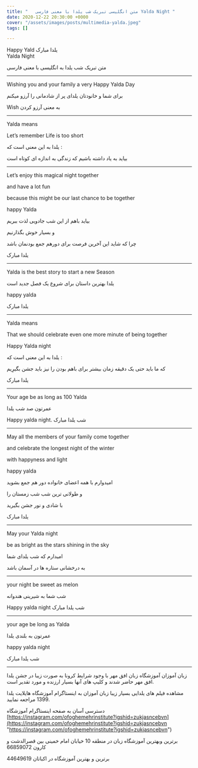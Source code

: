 ```yaml
---
title: "   متن انگلیسی تبریک شب یلدا با معنی فارسی Yalda Night "
date: 2020-12-22 20:30:00 +0000
cover: "/assets/images/posts/multimedia-yalda.jpeg"
tags: []

---
```

Happy Yald  یلدا مبارک  
Yalda Night

متن تبریک شب یلدا به انگلیسی با معنی فارسی

***

Wishing you and your family a very Happy Yalda Day

برای شما و خانودتان یلدای پر از شادمانی را آرزو میکنم

Wish  به معنی آرزو کردن

***

Yalda means

Let’s remember Life is too short

یلدا به این معنی است که :

بیاید به یاد داشته باشیم که زندگی به اندازه ای کوتاه است

***

Let’s enjoy this magical night together

and have a lot fun

because this might be our last chance to be together

happy Yalda

بیاید باهم از این شب جادویی لذت ببریم

و بسیار خوش بگذارنیم

چرا که شاید این آخرین فرصت برای دورهم جمع بودنمان باشد

یلدا مبارک

***

Yalda is the best story to start a new Season

یلدا  بهترین داستان برای شروع یک فصل جدید است

happy yalda

یلدا مبارک

***

Yalda means

That we should celebrate even one more minute of being together

Happy Yalda night

یلدا به این معنی است که :

که ما باید حتی یک دقیقه زمان بیشتر برای باهم بودن را نیز باید جشن بگیرِیم

یلدا مبارک

***

Your age be as long as 100 Yalda

عمرتون صد شب یلدا

Happy yalda night. شب یلدا مبارک

***

May all the members of your family come together

and celebrate the longest night of the winter

with happyness and light

happy yalda

امیدوارم با همه  اعضای خانواده دور هم جمع بشوید

و طولانی ترین شب شب زمستان را

با شادی و نور جشن بگیرید

یلدا مبارک

***

May your Yalda night

be as bright as the stars shining in the sky

امیدارم که شب یلدای شما

به درخشانی ستاره ها در آسمان باشد

***

your night be sweet as melon

شب شما به شیرینی هندوانه

Happy yalda night شب یلدا مبارک

***

your age be long as Yalda

عمرتون به بلندی یلدا

happy yalda night

شب یلدا مبارک

***

زبان آموزان آموزشگاه زبان افق مهر با وجود شرایط کرونا به صورت زیبا در جشن یلدا افق مهر حاضر شدند و کلیپ های آنها بسیار ارزنده و مورد تقدیر است.

مشاهده فیلم های یلدایی بسیار زیبا زبان آموزان به اینستاگرام آموزشگاه هایلایت یلدا 1399 مراجعه نمایید.

دسترسی آسان به صفحه اینستاگرام آموزشگاه [https://instagram.com/ofoghemehrinstitute?igshid=zukjasncebvn](https://instagram.com/ofoghemehrinstitute?igshid=zukjasncebvn "https://instagram.com/ofoghemehrinstitute?igshid=zukjasncebvn")

برترین وبهترین آموزشگاه زبان در منطقه 10 خیابان امام خمینی بین قصرالدشت و کارون 66859072

برترین و بهترین آموزشگاه  در اکباتان 44649619